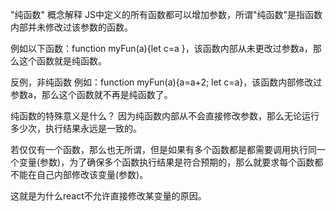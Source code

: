 "纯函数" 概念解释
JS中定义的所有函数都可以增加参数，所谓"纯函数"是指函数内部并未修改过该参数的函数。

例如以下函数：function myFun(a){let c=a }，该函数内部从未更改过参数a，那么这个函数就是纯函数。

反例，非纯函数 例如：function myFun(a){a=a+2; let c=a}，该函数内部修改过参数a，那么这个函数就不再是纯函数了。

纯函数的特殊意义是什么？
因为纯函数内部从不会直接修改参数，那么无论运行多少次，执行结果永远是一致的。

若仅仅有一个函数，那么也无所谓，但是如果有多个函数都是都需要调用执行同一个变量(参数)，为了确保多个函数执行结果是符合预期的，那么就要求每个函数都不能在自己内部修改该变量(参数)。

这就是为什么react不允许直接修改某变量的原因。